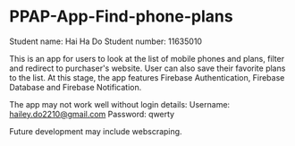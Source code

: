 # PPAP-App-Find-phone-plans
Student name: Hai Ha Do
Student number: 11635010


This is an app for users to look at the list of mobile phones and plans, filter and redirect to purchaser's website. User can also save their favorite plans to the list.
At this stage, the app features Firebase Authentication, Firebase Database and Firebase Notification.

The app may not work well without login details:
Username: hailey.do2210@gmail.com
Password: qwerty

Future development may include webscraping.


